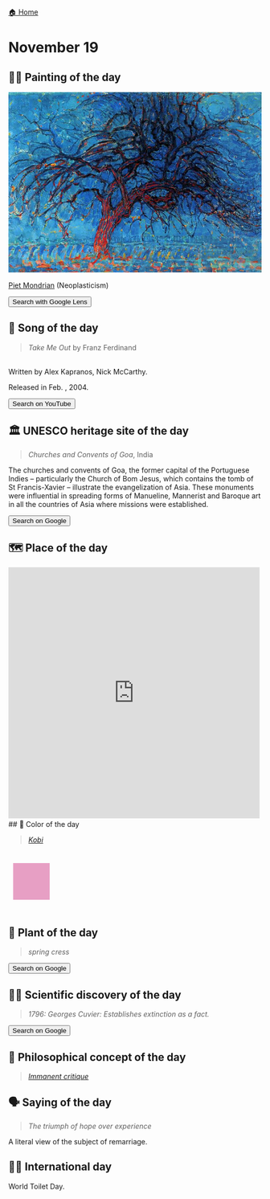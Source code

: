 
[🏠 Home](../../index.md)

# November 19

## 🧑‍🎨 Painting of the day

<img width="600" src="../img/Piet_Mondrian_8.jpg">

[Piet Mondrian](https://en.wikipedia.org/wiki/Piet_Mondrian) (Neoplasticism)

<button class="btn btn-success"
onclick=" window.open('https://lens.google.com/uploadbyurl?url=https://iretes.github.io/one-a-day/data/img/Piet_Mondrian_8.jpg','_blank')">
Search with Google Lens
</button>

## 🎼 Song of the day

> *Take Me Out*
by Franz Ferdinand

<br />Written by Alex Kapranos, Nick McCarthy.

Released in Feb. , 2004.

<button class="btn btn-success"
onclick=" window.open('http://www.youtube.com/search?q=Take Me Out by Franz Ferdinand','_blank')">
Search on YouTube
</button>

## 🏛️ UNESCO heritage site of the day

> *Churches and Convents of Goa*, India

<p>The churches and convents of Goa, the former capital of the Portuguese Indies – particularly the Church of Bom Jesus, which contains the tomb of St Francis-Xavier – illustrate the evangelization of Asia. These monuments were influential in spreading forms of Manueline, Mannerist and Baroque art in all the countries of Asia where missions were established.</p>

<button class="btn btn-success"
onclick=" window.open('http://www.google.com/search?q=Churches and Convents of Goa','_blank')">
Search on Google
</button>

## 🗺️ Place of the day

<iframe
src="https://www.mapcrunch.com"
name="mapcrunch"
width="500"
height="500"
allowTransparency="true"
scrolling="no"
frameborder="0"
>
</iframe>
## 🎨 Color of the day

> *[Kobi](https://en.wikipedia.org/wiki/Red-violet#Kobi)*

<div style="color:#E79FC4; font-size: 100px;">&#9632;</div>

## 🌿 Plant of the day

> *spring cress*

<button class="btn btn-success"
onclick=" window.open('http://www.google.com/search?q=spring cress','_blank')">
Search on Google
</button>

## 🧑‍🔬 Scientific discovery of the day

> *1796: Georges Cuvier: Establishes extinction as a fact.*

<button class="btn btn-success"
onclick=" window.open('http://www.google.com/search?q=1796: Georges Cuvier: Establishes extinction as a fact.','_blank')">
Search on Google
</button>

## 💭 Philosophical concept of the day

> *[Immanent critique](https://en.wikipedia.org/wiki/Immanent_critique)*

## 🗣️ Saying of the day

> *The triumph of hope over experience*

A literal view of the subject of remarriage.

## 🏳️‍🌈 International day

World Toilet Day.